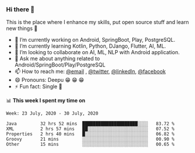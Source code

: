 ### Hi there 👋
This is the place where I enhance my skills, put open source stuff and learn new things :rofl:

- 🔭 I’m currently working on Android, SpringBoot, Play, PostgreSQL. 
- 🌱 I’m currently learning Kotlin, Python, DJango, Flutter, AI, ML.
- 👯 I’m looking to collaborate on AI, ML, NLP with Android application.
- 💬 Ask me about anything related to Android/SpringBoot/Play/PostgreSQL
- 📫 How to reach me: [@email](deepakgupta7403@gmail.com) , [@twitter](https://twitter.com/deepakgupta7403), [@linkedln](https://in.linkedin.com/in/deepak-gupta-23b3b1113), [@facebook](https://facebook.com/deepakgupta7403)
- 😄 Pronouns: Deepu :grin: :grin: :grin:
- ⚡ Fun fact: Single :grimacing:

📊 **This week I spent my time on**

<!--START_SECTION:waka-->
```text
Week: 23 July, 2020 - 30 July, 2020

Java         32 hrs 52 mins  █████████████████████░░░░   83.72 % 
XML          2 hrs 57 mins   ██░░░░░░░░░░░░░░░░░░░░░░░   07.52 % 
Properties   2 hrs 40 mins   █░░░░░░░░░░░░░░░░░░░░░░░░   06.82 % 
Groovy       21 mins         ░░░░░░░░░░░░░░░░░░░░░░░░░   00.90 % 
Other        15 mins         ░░░░░░░░░░░░░░░░░░░░░░░░░   00.65 %
```
<!--END_SECTION:waka-->
